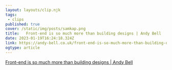 ```yaml
---
layout: layouts/clip.njk 
tags:
 - clips 
published: true 
cover: /static/img/posts/samkap.png 
title:   Front-end is so much more than building designs | Andy Bell 
date: 2023-01-19T16:24:18.324Z 
link: https://andy-bell.co.uk/front-end-is-so-much-more-than-building-designs/ 
ogtype: article 
---
```

[  Front-end is so much more than building designs | Andy Bell](https://andy-bell.co.uk/front-end-is-so-much-more-than-building-designs/) 
